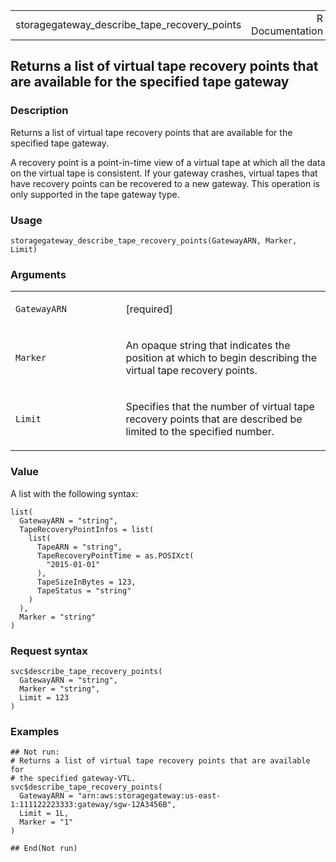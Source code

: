 <table style="width: 100%;">
<tbody>
<tr class="odd">
<td>storagegateway_describe_tape_recovery_points</td>
<td style="text-align: right;">R Documentation</td>
</tr>
</tbody>
</table>

## Returns a list of virtual tape recovery points that are available for the specified tape gateway

### Description

Returns a list of virtual tape recovery points that are available for
the specified tape gateway.

A recovery point is a point-in-time view of a virtual tape at which all
the data on the virtual tape is consistent. If your gateway crashes,
virtual tapes that have recovery points can be recovered to a new
gateway. This operation is only supported in the tape gateway type.

### Usage

    storagegateway_describe_tape_recovery_points(GatewayARN, Marker, Limit)

### Arguments

<table>
<colgroup>
<col style="width: 35%" />
<col style="width: 65%" />
</colgroup>
<tbody>
<tr class="odd">
<td><code
id="storagegateway_describe_tape_recovery_points_:_GatewayARN">GatewayARN</code></td>
<td><p>[required]</p></td>
</tr>
<tr class="even">
<td><code
id="storagegateway_describe_tape_recovery_points_:_Marker">Marker</code></td>
<td><p>An opaque string that indicates the position at which to begin
describing the virtual tape recovery points.</p></td>
</tr>
<tr class="odd">
<td><code
id="storagegateway_describe_tape_recovery_points_:_Limit">Limit</code></td>
<td><p>Specifies that the number of virtual tape recovery points that
are described be limited to the specified number.</p></td>
</tr>
</tbody>
</table>

### Value

A list with the following syntax:

    list(
      GatewayARN = "string",
      TapeRecoveryPointInfos = list(
        list(
          TapeARN = "string",
          TapeRecoveryPointTime = as.POSIXct(
            "2015-01-01"
          ),
          TapeSizeInBytes = 123,
          TapeStatus = "string"
        )
      ),
      Marker = "string"
    )

### Request syntax

    svc$describe_tape_recovery_points(
      GatewayARN = "string",
      Marker = "string",
      Limit = 123
    )

### Examples

    ## Not run: 
    # Returns a list of virtual tape recovery points that are available for
    # the specified gateway-VTL.
    svc$describe_tape_recovery_points(
      GatewayARN = "arn:aws:storagegateway:us-east-1:111122223333:gateway/sgw-12A3456B",
      Limit = 1L,
      Marker = "1"
    )

    ## End(Not run)
